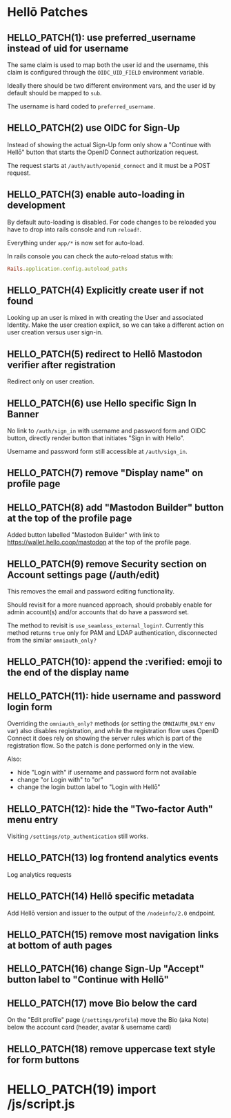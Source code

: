# Hellō Patches

## HELLO_PATCH(1): use preferred_username instead of uid for username

The same claim is used to map both the user id and the username, this claim is configured through the `OIDC_UID_FIELD`
environment variable.

Ideally there should be two different environment vars, and the user id by default should be mapped to `sub`.

The username is hard coded to `preferred_username`.


## HELLO_PATCH(2) use OIDC for Sign-Up

Instead of showing the actual Sign-Up form only show a "Continue with Hellō" button that starts the OpenID Connect
authorization request.

The request starts at `/auth/auth/openid_connect` and it must be a POST request.


## HELLO_PATCH(3) enable auto-loading in development

By default auto-loading is disabled. For code changes to be reloaded you have to drop into rails console and run
`reload!`.

Everything under `app/*` is now set for auto-load.

In rails console you can check the auto-reload status with:
```ruby
Rails.application.config.autoload_paths
```


## HELLO_PATCH(4) Explicitly create user if not found

Looking up an user is mixed in with creating the User and associated Identity. Make the user creation explicit, so we
can take a different action on user creation versus user sign-in.


## HELLO_PATCH(5) redirect to Hellō Mastodon verifier after registration

Redirect only on user creation.


## HELLO_PATCH(6) use Hello specific Sign In Banner

No link to `/auth/sign_in` with username and password form and OIDC button, directly render button that initiates 
"Sign in with Hello".

Username and password form still accessible at `/auth/sign_in`.


## HELLO_PATCH(7) remove "Display name" on profile page


## HELLO_PATCH(8) add "Mastodon Builder" button at the top of the profile page

Added button labelled "Mastodon Builder" with link to https://wallet.hello.coop/mastodon at the top of the profile page.


## HELLO_PATCH(9) remove Security section on Account settings page (/auth/edit)

This removes the email and password editing functionality.

Should revisit for a more nuanced approach, should probably enable for admin account(s) and/or accounts that do have a
password set.

The method to revisit is `use_seamless_external_login?`. Currently this method returns `true` only for PAM and LDAP
authentication, disconnected from the similar `omniauth_only?`


## HELLO_PATCH(10): append the :verified: emoji to the end of the display name


## HELLO_PATCH(11): hide username and password login form

Overriding the `omniauth_only?` methods (or setting the `OMNIAUTH_ONLY` env var) also disables registration, and while
the  registration flow uses OpenID Connect it does rely on showing the server rules which is part of the registration
flow. So the patch is done performed only in the view.

Also:
* hide "Login with" if username and password form not available
* change "or Login with" to "or"
* change the login button label to "Login with Hellō"


## HELLO_PATCH(12): hide the "Two-factor Auth" menu entry

Visiting `/settings/otp_authentication` still works.


## HELLO_PATCH(13) log frontend analytics events

Log analytics requests


## HELLO_PATCH(14) Hellō specific metadata

Add Hellō version and issuer to the output of the `/nodeinfo/2.0` endpoint.


## HELLO_PATCH(15) remove most navigation links at bottom of auth pages


## HELLO_PATCH(16) change Sign-Up "Accept" button label to "Continue with Hellō"


## HELLO_PATCH(17) move Bio below the card

On the "Edit profile" page (`/settings/profile`) move the Bio (aka Note) below the account card (header, avatar & username card)


## HELLO_PATCH(18) remove uppercase text style for form buttons


# HELLO_PATCH(19) import /js/script.js
